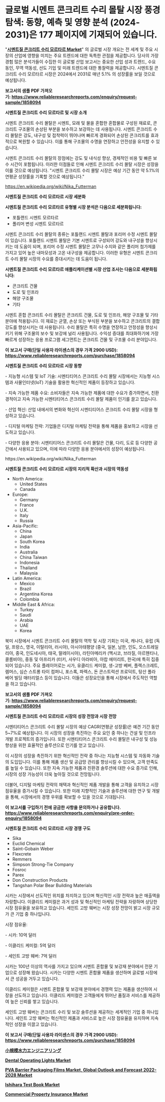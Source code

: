 <p><h1>글로벌 시멘트 콘크리트 수리 몰탈 시장 풍경 탐색: 동향, 예측 및 영향 분석 (2024-2031)은 177 페이지에 기재되어 있습니다.</h1></p><p>"<strong><a href="https://www.reliableresearchreports.com/cementitious-concrete-repair-mortar-r1858094">시멘트질 콘크리트 수리 모르타르 Market</a></strong>" 의 글로벌 시장 개요는 전 세계 및 주요 시장의 산업에 영향을 미치는 주요 트렌드에 대한 독특한 관점을 제공합니다. 당사의 가장 경험 많은 분석가들이 수집한 이 글로벌 산업 보고서는 중요한 산업 성과 트렌드, 수요 동인, 무역 역동성, 선도 기업 및 미래 트렌드에 대한 통찰력을 제공합니다. 시멘트질 콘크리트 수리 모르타르 시장은 2024에서 2031로 매년 5.1% 의 성장률을 보일 것으로 예상됩니다.</p>
<p><strong>보고서의 샘플 PDF 가져오기:&nbsp;<a href="https://www.reliableresearchreports.com/enquiry/request-sample/1858094">https://www.reliableresearchreports.com/enquiry/request-sample/1858094</a></strong></p>
<p><strong>시멘트질 콘크리트 수리 모르타르 및 시장 소개</strong></p>
<p><p>시멘트 콘크리트 수리 몰탈은 시멘트, 모래 및 물을 혼합한 혼합물로 구성된 재료로, 콘크리트 구조물의 손상된 부분을 보수하고 보강하는 데 사용됩니다. 시멘트 콘크리트 수리 몰탈은 강도, 내구성 및 접착력이 뛰어나며 빠르게 경화되어 손상된 콘크리트를 효과적으로 복원할 수 있습니다. 이를 통해 구조물의 수명을 연장하고 안전성을 유지할 수 있습니다.</p><p>시멘트 콘크리트 수리 몰탈의 장점에는 강도 및 내식성 향상, 경제적인 비용 및 빠른 보수 시간이 포함됩니다. 이러한 이점들로 인해 시멘트 콘크리트 수리 몰탈 시장은 성장을 이룰 것으로 예상됩니다. "시멘트 콘크리트 수리 몰탈 시장은 예상 기간 동안 약 5.1%의 연평균 성장률을 기록할 것으로 예상됩니다."</p></p>
<p><a href="https://en.wikipedia.org/wiki/Nika_Futterman">https://en.wikipedia.org/wiki/Nika_Futterman</a></p>
<p><strong>시멘트질 콘크리트 수리 모르타르 시장 세분화</strong></p>
<p><strong>시멘트질 콘크리트 수리 모르타르 유형별 시장 분석은 다음으로 세분화됩니다:</strong></p>
<p><ul><li>포틀랜드 시멘트 모르타르</li><li>폴리머 변성 시멘트 모르타르</li></ul></p>
<p><p>시멘트 콘크리트 수리 몰탈의 종류는 포틀랜드 시멘트 몰탈과 포리머 수정 시멘트 몰탈이 있습니다. 포틀랜드 시멘트 몰탈은 기본 시멘트로 구성되어 강도와 내구성을 향상시키는 데 도움이 되며, 포리머 수정 시멘트 몰탈은 고무나 수지와 같은 폴리머 첨가제를 가지고 있어 높은 내마모성과 고온 내구성을 제공합니다. 이러한 유형은 시멘트 콘크리트 수리 몰탈 시장의 수요를 증대시키는 데 도움이 됩니다.</p></p>
<p><strong>시멘트질 콘크리트 수리 모르타르 애플리케이션별 시장 산업 조사는 다음으로 세분화됩니다:</strong></p>
<p><ul><li>콘크리트 건물</li><li>도로 및 인프라</li><li>해양 구조물</li><li>기타</li></ul></p>
<p><p>시멘트 혼합 콘크리트 수리 몰탈은 콘크리트 건물, 도로 및 인프라, 해양 구조물 및 기타 분야에 적용됩니다. 이 재료는 균열, 손상 또는 부식된 부분을 보수하고 콘크리트의 결합 강도를 향상시키는 데 사용됩니다. 수리 몰탈은 특히 수명을 연장하고 안정성을 향상시키기 위해 구조물의 보수 및 보강에 널리 사용됩니다. 수익성 증대를 최대화하기에 가장 빠르게 성장하는 응용 프로그램 세그먼트는 콘크리트 건물 및 구조물 수리 분야입니다.</p></p>
<p><strong>이 보고서 구매(단일 사용자 라이센스의 경우 가격 2900 USD): <a href="https://www.reliableresearchreports.com/purchase/1858094">https://www.reliableresearchreports.com/purchase/1858094</a></strong></p>
<p><strong>시멘트질 콘크리트 수리 모르타르 시장 동향</strong></p>
<p><p>- 지능형 시스템 및 IoT 기술: 시멘티티어스 콘크리트 수리 몰탈 시장에서는 지능형 시스템과 사물인터넷(IoT) 기술을 활용한 혁신적인 제품이 등장하고 있습니다.</p><p>- 지속 가능한 제품 수요: 소비자들은 지속 가능한 제품에 대한 수요가 증가하면서, 친환경적이고 지속 가능한 시멘티티어스 콘크리트 수리 몰탈 제품이 인기를 끌고 있습니다.</p><p>- 산업 혁신: 산업 내에서의 변화와 혁신이 시멘티티어스 콘크리트 수리 몰탈 시장을 형성하고 있습니다.</p><p>- 디지털 마케팅 전략: 기업들은 디지털 마케팅 전략을 통해 제품을 홍보하고 시장을 선도하고 있습니다.</p><p>- 다양한 응용 분야: 시멘티티어스 콘크리트 수리 몰탈은 건물, 다리, 도로 등 다양한 공간에서 사용되고 있으며, 이에 따라 다양한 응용 분야에서의 성장이 예상됩니다.</p></p>
<p>https://en.wikipedia.org/wiki/Nika_Futterman</p>
<p><strong>시멘트질 콘크리트 수리 모르타르 시장의 지리적 확산과 시장의 역동성</strong></p>
<p><ul>
    <li>
        North America:
        <ul>
            <li>United States</li>
            <li>Canada</li>
        </ul>
    </li>
    <li>
        Europe:
        <ul>
            <li>Germany</li>
            <li>France</li>
            <li>U.K.</li>
            <li>Italy</li>
            <li>Russia</li>
        </ul>
    </li>
    <li>
        Asia-Pacific:
        <ul>
            <li>China</li>
            <li>Japan</li>
            <li>South Korea</li>
            <li>India</li>
            <li>Australia</li>
            <li>China Taiwan</li>
            <li>Indonesia</li>
            <li>Thailand</li>
            <li>Malaysia</li>
        </ul>
    </li>
    <li>
        Latin America:
        <ul>
            <li>Mexico</li>
            <li>Brazil</li>
            <li>Argentina Korea</li>
            <li>Colombia</li>
        </ul>
    </li>
    <li>
        Middle East & Africa:
        <ul>
            <li>Turkey</li>
            <li>Saudi</li>
            <li>Arabia</li>
            <li>UAE</li>
            <li>Korea</li>
        </ul>
    </li>
    </ul></p>
<p><p>북미 시장에서 시멘트 콘크리트 수리 몰탈의 역학 및 시장 기회는 미국, 캐나다, 유럽 (독일, 프랑스, 영국, 이탈리아, 러시아), 아시아태평양 (중국, 일본, 남한, 인도, 오스트레일리아, 중국, 인도네시아, 태국, 말레이시아), 라틴아메리카 (멕시코, 브라질, 아르헨티나, 콜롬비아), 중동 및 아프리카 (터키, 사우디 아라비아, 아랍 에미리트, 한국)에 특히 집중되어 있습니다. 주요 플레이어로는 시가, 유클리드 케미컬, 생-고방 베버, 플렉스크레트, 렘머스, 심슨 스트롱 타이 컴퍼니, 포스록, 파렉스, 돈 콘스트럭션 프로덕트, 탕산 폴라 베어 빌딩 매터리얼스 등이 있습니다. 이들은 성장요인을 통해 시장에서 주도적인 역할을 하고 있습니다.</p></p>
<p><strong>보고서의 샘플 PDF 가져오기:&nbsp;<a href="https://www.reliableresearchreports.com/enquiry/request-sample/1858094">https://www.reliableresearchreports.com/enquiry/request-sample/1858094</a></strong></p>
<p><strong>시멘트질 콘크리트 수리 모르타르 시장의 성장 전망과 시장 전망</strong></p>
<p><p>시멘티티어스 콘크리트 수리 몰탈 시장의 예상 CAGR(연평균 성장률)은 예견 기간 동안 5~7%로 예상됩니다. 이 시장의 성장을 촉진하는 주요 요인 중 하나는 건설 및 인프라 개발 프로젝트의 증가입니다. 또한 시멘티티어스 콘크리트 수리 몰탈은 내구성 및 성능 향상을 위한 효율적인 솔루션으로 인기를 얻고 있습니다.</p><p>이 시장의 성장을 촉진하기 위한 혁신적인 전략 중 하나는 지능형 시스템 및 자동화 기술의 도입입니다. 이를 통해 제품 생산 및 공급망 관리를 향상시킬 수 있으며, 고객 만족도를 높일 수 있습니다. 또한 지속 가능한 제품과 친환경 솔루션에 대한 수요 증가로 인해, 시장의 성장 가능성이 더욱 높아질 것으로 전망됩니다.</p><p>더불어, 디지털 마케팅 전략의 채택과 혁신적인 제품 개발을 통해 고객을 유치하고 시장 점유율을 증가시킬 수 있습니다. 또한 미래 지향적인 기술과 솔루션에 대한 연구 및 개발을 통해, 시장에서의 경쟁 우위를 확보할 수 있을 것으로 기대됩니다.</p></p>
<p><strong>이 보고서를 구입하기 전에 궁금한 사항을 문의하거나 공유합니다. <a href="https://www.reliableresearchreports.com/enquiry/pre-order-enquiry/1858094">https://www.reliableresearchreports.com/enquiry/pre-order-enquiry/1858094</a></strong></p>
<p><strong>시멘트질 콘크리트 수리 모르타르 시장 경쟁 구도</strong></p>
<p><ul><li>Sika</li><li>Euclid Chemical</li><li>Saint-Gobain Weber</li><li>Flexcrete</li><li>Remmers</li><li>Simpson Strong-Tie Company</li><li>Fosroc</li><li>Parex</li><li>Don Construction Products</li><li>Tangshan Polar Bear Building Materials</li></ul></p>
<p><p>시카는 시장에서 선도적인 위치를 차지하고 있으며 혁신적인 시장 전략과 높은 매출액을 자랑합니다. 이클리드 케미컬은 과거 성과 및 혁신적인 마케팅 전략을 자랑하며 상당한 시장 점유율을 보유하고 있습니다. 세인트 고방 웨버는 시장 성장 전망이 밝고 시장 규모가 큰 기업 중 하나입니다.</p><p>시장 점유율:</p><p>- 시카: 10억 달러</p><p>- 이클리드 케미컬: 5억 달러</p><p>- 세인트 고방 웨버: 7억 달러</p><p>시카는 100년 이상의 역사를 가지고 있으며 시멘트 혼합물 및 보강재 분야에서 전문 기업으로 성장해 왔습니다. 시카는 다양한 시멘트 혼합물 제품을 생산하며 글로벌 시장에서 큰 성공을 거두고 있습니다.</p><p>이클리드 케미컬은 시멘트 혼합물 및 보강재 분야에서 경쟁력 있는 제품을 생산하여 시장을 선도하고 있습니다. 이클리드 케미컬은 고객들에게 뛰어난 품질과 서비스를 제공하여 높은 신뢰를 쌓고 있습니다.</p><p>세인트 고방 웨버는 콘크리트 수리 및 보강 솔루션을 제공하는 세계적인 기업 중 하나입니다. 세인트 고방 웨버는 혁신적인 제품과 서비스로 높은 시장 점유율을 유지하며 지속적인 성장을 이끌고 있습니다.</p></p>
<p><strong>이 보고서 구매(단일 사용자 라이센스의 경우 가격 2900 USD): <a href="https://www.reliableresearchreports.com/purchase/1858094">https://www.reliableresearchreports.com/purchase/1858094</a></strong></p>
<p><strong><p><a href="https://medium.com/@ridleydamion/%E8%A3%BD%E5%93%81%E3%82%BF%E3%82%A4%E3%83%97-%E3%82%A2%E3%83%97%E3%83%AA%E3%82%B1%E3%83%BC%E3%82%B7%E3%83%A7%E3%83%B3-%E5%9C%B0%E5%9F%9F-%E4%BC%81%E6%A5%AD%E5%88%A5%E3%81%AE%E3%82%B0%E3%83%AD%E3%83%BC%E3%83%90%E3%83%AB%E5%B0%8F%E8%A6%8F%E6%A8%A1%E6%B0%B4%E5%8A%9B%E3%82%A8%E3%83%B3%E3%82%B8%E3%83%8B%E3%82%A2%E3%83%AA%E3%83%B3%E3%82%B0%E5%B8%82%E5%A0%B4-%E6%A5%AD%E7%95%8C%E3%82%BB%E3%82%B0%E3%83%A1%E3%83%B3%E3%83%88%E3%81%AE%E8%A6%8B%E9%80%9A%E3%81%97-%E5%B8%82%E5%A0%B4%E8%A9%95%E4%BE%A1-%E7%AB%B6%E4%BA%89%E7%8A%B6%E6%B3%81-%E3%83%88%E3%83%AC%E3%83%B3%E3%83%89-%E3%81%8A%E3%82%88%E3%81%B3%E4%BA%88%E6%B8%AC-2024%E5%B9%B4-2031%E5%B9%B4-b5e816cfadf3">小規模水力エンジニアリング</a></p><p><a href="https://medium.com/@marcoshoppe2023/global-dental-operating-lights-market-focus-on-application-end-use-industry-type-equipment-and-6791a3fc92fb">Dental Operating Lights Market</a></p><p><a href="https://issuu.com/reportprime-2/docs/pva-barrier-packaging-films-market-_e5cf40f9afaba3">PVA Barrier Packaging Films Market, Global Outlook and Forecast 2022-2028 Market</a></p><p><a href="https://medium.com/@samantha.welch56767/global-ishihara-test-book-industry-analysis-report-ishihara-test-book-market-size-share-and-1cf4671f3379">Ishihara Test Book Market</a></p><p><a href="https://github.com/vimar16th/Market-Research-Report-List-6/blob/main/commercial-property-insurance-market.md">Commercial Property Insurance Market</a></p></strong></p>
<p></p>